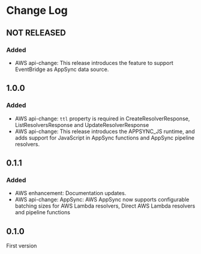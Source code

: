 # Change Log

## NOT RELEASED

### Added

- AWS api-change: This release introduces the feature to support EventBridge as AppSync data source.

## 1.0.0

### Added

- AWS api-change: `ttl` property is required in CreateResolverResponse, ListResolversResponse and UpdateResolverResponse
- AWS api-change: This release introduces the APPSYNC_JS runtime, and adds support for JavaScript in AppSync functions and AppSync pipeline resolvers.

## 0.1.1

### Added

- AWS enhancement: Documentation updates.
- AWS api-change: AppSync: AWS AppSync now supports configurable batching sizes for AWS Lambda resolvers, Direct AWS Lambda resolvers and pipeline functions

## 0.1.0

First version
